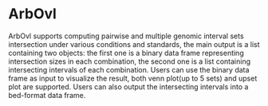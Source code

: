 # ArbOvl
ArbOvl supports computing pairwise and multiple genomic interval sets intersection under various conditions and standards, the main output is a
    list containing two objects: the first one is a binary data frame representing intersection sizes in each combination, the second one is a list
    containing intersecting intervals of each combination. Users can use the binary data frame as input to visualize the result, both venn plot(up to 5
    sets) and upset plot are supported. Users can also output the intersecting intervals into a bed-format data frame.
